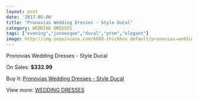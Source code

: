 ```yaml
---
layout: post
date: '2017-05-06'
title: "Pronovias Wedding Dresses - Style Ducal"
category: WEDDING DRESSES
tags: ["evening","junoesque","ducal","prom","elegant"]
image: http://img.sequinious.com/6688-thickbox_default/pronovias-wedding-dresses-style-ducal.jpg
---
```

Pronovias Wedding Dresses - Style Ducal

On Sales: **$332.99**
<a href="https://www.sequinious.com/wedding-dresses/2725-pronovias-wedding-dresses-style-ducal.html"><amp-img layout="responsive" width="600" height="600" src="//img.sequinious.com/6688-thickbox_default/pronovias-wedding-dresses-style-ducal.jpg" alt="Pronovias Wedding Dresses - Style Ducal 0" /></a>

Buy it: [Pronovias Wedding Dresses - Style Ducal](https://www.sequinious.com/wedding-dresses/2725-pronovias-wedding-dresses-style-ducal.html "Pronovias Wedding Dresses - Style Ducal")

View more: [WEDDING DRESSES](https://www.sequinious.com/2-wedding-dresses "WEDDING DRESSES")